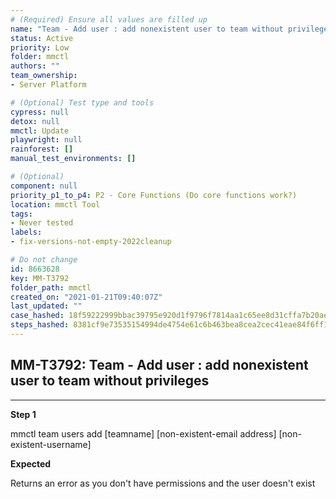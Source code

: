 ```yaml
---
# (Required) Ensure all values are filled up
name: "Team - Add user : add nonexistent user to team without privileges"
status: Active
priority: Low
folder: mmctl
authors: ""
team_ownership: 
- Server Platform

# (Optional) Test type and tools
cypress: null
detox: null
mmctl: Update
playwright: null
rainforest: []
manual_test_environments: []

# (Optional)
component: null
priority_p1_to_p4: P2 - Core Functions (Do core functions work?)
location: mmctl Tool
tags: 
- Never tested
labels: 
- fix-versions-not-empty-2022cleanup

# Do not change
id: 8663628
key: MM-T3792
folder_path: mmctl
created_on: "2021-01-21T09:40:07Z"
last_updated: ""
case_hashed: 18f59222999bbac39795e920d1f9796f7814aa1c65ee8d31cffa7b20aeea47d4d90ee0d8a9c0b8c9adc489fb03744af6
steps_hashed: 8381cf9e73535154994de4754e61c6b463bea8cea2cec41eae84f6ff1e47d8e6fbc37e9adcc78419364bd37484b05b9e
---
```


## MM-T3792: Team - Add user : add nonexistent user to team without privileges

---

**Step 1**

mmctl team users add \[teamname] \[non-existent-email address] \[non-existent-username]

**Expected**

Returns an error as you don't have permissions and the user doesn't exist
